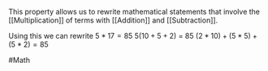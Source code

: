 This property allows us to rewrite mathematical statements that involve the [[Multiplication]] of terms with [[Addition]] and [[Subtraction]].

Using this we can rewrite
$5*17 = 85$
$5(10+5+2)$ = 85
$(2*10)+(5*5)+(5*2)=85$

#Math